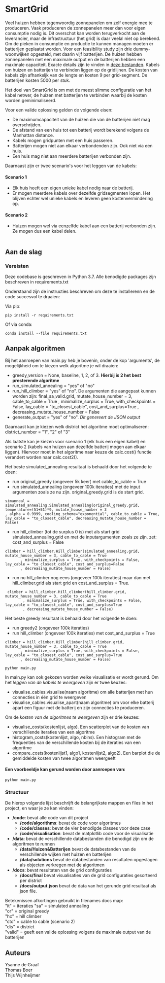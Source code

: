 # SmartGrid

Veel huizen hebben tegenwoordig zonnepanelen om zelf energie mee te produceren. Vaak produceren de zonnepanelen meer dan voor eigen consumptie nodig is. Dit overschot kan worden terugverkocht aan de leverancier, maar de infrastructuur (het grid) is daar veelal niet op berekend. Om de pieken in consumptie en productie te kunnen managen moeten er batterijen geplaatst worden. Voor een feasibility study zijn drie dummy-woonwijken opgesteld, met daarin vijf batterijen. De huizen hebben zonnepanelen met een maximale output en de batterijen hebben een maximale capaciteit. Exacte details zijn te vinden in [deze bestanden](https://github.com/Thomas61197/SmartGrid/tree/main/data/Huizen%26Batterijen). Kabels om huizen en batterijen te verbinden liggen op de gridlijnen. De kosten van kabels zijn afhankeljk van de lengte en kosten 9 per grid-segment. De batterijen kosten 5000 per stuk.

Het doel van SmartGrid is om met de meest slimme configuratie van het kabel netwer, de huizen met batterijen te verbinden waarbij de kosten worden geminimaliseerd. 

Voor een valide oplossing gelden de volgende eisen:<br>
- De maximumcapaciteit van de huizen die van de batterijen niet mag overschrijden.
- De afstand van een huis tot een batterij wordt berekend volgens de Manhattan distance. 
- Kabels mogen gridpunten met een huis passeren. 
- Batterijen mogen niet aan elkaar verbondenden zijn. Ook niet via een huis.
- Een huis mag niet aan meerdere batterijen verbonden zijn.


Daarnaast zijn er twee scenario's voor het leggen van de kabels:<br>
#### Scenario 1
- Elk huis heeft een eigen unieke kabel nodig naar de batterij.
- Er mogen meerdere kabels over dezelfde gridsegmenten lopen. Het blijven echter wel unieke kabels en leveren geen kostenvermindering op.

#### Scenario 2
- Huizen mogen wel via eenzelfde kabel aan een batterij verbonden zijn. Ze mogen dus een kabel delen.<br><br>


## Aan de slag

### Vereisten
Deze codebase is geschreven in Python 3.7. Alle benodigde packages zijn beschreven in requirements.txt 

Onderstaand zijn de instructies beschreven om deze te installerenn en de code succesvol te draaien:


Via pip:

```console
pip install -r requirements.txt
```


Of via conda:

```console
conda install --file requirements.txt
```

 ## Aanpak algoritmen 
 
Bij het aanroepen van main.py heb je bovenin, onder de kop 'arguments', de mogelijkheid om te kiezen welk algoritme je wil draaien:

- greedy_version = None, baseline, 1, 2, of 3. <b>Hierbij is 2 het best presterende algoritme</b>
- run_simulated_annealing = "yes" of "no"
- run_hill_climber = "yes" of "no". De argumenten die aangepast kunnen worden zijn:
final_sa_valid.grid, mutate_house_number = 3, cable_to_cable = True
        , minimalize_surplus = True, with_checkpoints = False, lay_cable = "to_closest_cable", cost_and_surplus=True
        , decreasing_mutate_house_number = False
- generate_output = "yes" of "no". <i>Dit genereert de JSON output</i>

Daarnaast kan je kiezen welk district het algoritme moet optimaliseren: district_number = "1", "2" of "3"

Als laatste kan je kiezen voor scenario 1 (elk huis een eigen kabel) en scenario 2 (kabels van huizen aan dezelfde batterij mogen aan elkaar liggen). Hiervoor moet in het algoritme naar keuze de calc.cost() functie verandert worden naar calc.cost2().


 Het beste simulated_annealing resultaat is behaald door het volgende te doen:
 - run original_greedy (ongeveer 5k keer) met cable_to_cable = True
 - run simulated_annealing (ongeveer 100k iteraties) met de input argumenten zoals ze nu zijn. original_greedy.grid is de start grid. 
```console
simanneal = simulated_annealing.Simulated_annealing(original_greedy.grid, temperature=(51+51)*9, mutate_house_number = 3
, alpha = 0.9999, cooling_scheme="exponential", cable_to_cable = True, lay_cable = "to_closest_cable", decreasing_mutate_house_number = False)
```
 - run hill_climber (tot de surplus 0 is) met als start grid simulated_annealing.grid en met de inputargumenten zoals ze zijn. zet: cost_and_surplus = False
 ```console
 climber = hill_climber.Hill_climber(simulated_annealing.grid, mutate_house_number = 3, cable_to_cable = True
        , minimalize_surplus = True, with_checkpoints = False, lay_cable = "to_closest_cable", cost_and_surplus=False
        , decreasing_mutate_house_number = False)
 ```
 - run nu hill_climber nog eens (ongeveer 100k iteraties) maar dan met hill_climber.grid als start grid en cost_and_surplus = True.
```console
 climber = hill_climber.Hill_climber(hill_climber.grid, mutate_house_number = 3, cable_to_cable = True
        , minimalize_surplus = True, with_checkpoints = False, lay_cable = "to_closest_cable", cost_and_surplus=True
        , decreasing_mutate_house_number = False)
 ```

 Het beste greedy resultaat is behaald door het volgende te doen:
 - run greedy2 (ongeveer 100k iteraties)
 - run hill_climber (ongeveer 100k iteraties) met cost_and_surplus = True 
 ```console
 climber = hill_climber.Hill_climber(hill_climber.grid, mutate_house_number = 3, cable_to_cable = True
        , minimalize_surplus = True, with_checkpoints = False, lay_cable = "to_closest_cable", cost_and_surplus=True
        , decreasing_mutate_house_number = False)
 ```

 ```console
python main.py
```

In main.py kan ook gekozen worden welke visualisatie er wordt gerund. Om het <i> leggen van de kabels te weergeven </i> zijn er twee keuzes:

- visualise_cables.visualise(naam algoritme) om alle batterijen met hun connecties in één grid te weergeven
- visualise_cables.visualise_apart(naam algoritme) om voor elke batterij apart een figuur met de batterij en zijn connecties te produceren. 

Om de <i>kosten van de algoritmes te weergeven</i> zijn er drie keuzes:
- visualise_costs(kostenlijst, algo). Een scatterplot van de kosten van verschillende iteraties van een algoritme
- histogram_costs(kostenlijst, algo, nbins). Een histogram met de frequenties van de verschillende kosten bij de iteraties van een algoritme
- compare_costs(kostenlijst1, algo1, kostenlijst2, algo2). Een barplot die de gemiddelde kosten van twee algoritmen weergeeft

#### Een voorbeeldje kan gerund worden door aanroepen van:

 ```console
python main.py
```


### Structuur

De hierop volgende lijst beschrijft de belangrijkste mappen en files in het project, en waar je ze kan vinden:

- **/code**: bevat alle code van dit project
  - **/code/algorithms**: bevat de code voor algoritmes
  - **/code/classes**: bevat de vier benodigde classes voor deze case
  - **/code/visualisation**: bevat de matplotlib code voor de visualisatie<br>
- **/data**: bevat de verschillende databestanden die benodigd zijn om de algoritmen te runnen 
  - **/data/Huizen&Batterijen** bevat de databestanden van de verschillende wijken met huizen en batterijen
  - **/data/solutions** bevat de databestanden van resultaten opgeslagen als objecten verkregen met de algoritmen<br>
- **/docs**: bevat resultaten van de grid configuraties
  - **/docs/final** bevat visualisaties van de grid configuraties gesorteerd per district
  - **/docs/output.json** bevat de data van het gerunde grid resultaat als json file. <br>

Betekenissen afkortingen gebruikt in filenames docs map:<br>
"it"    = iteraties
"sa"    = simulated annealing<br>
"or"    = original greedy<br>
"hc"    = hill climber<br>
"ctc"   = cable to cable (scenario 2)<br>
"dis"   = district<br>
"valid" = geeft een valide oplossing volgens de maximale output van de batterijen<br>

## Auteurs
Ysanne de Graaf <br>
Thomas Boer <br>
Thijs Wijnheijmer <br>

